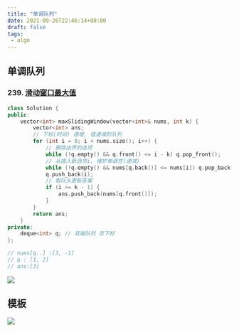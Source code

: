 ```yaml
---
title: "单调队列"
date: 2021-09-26T22:46:14+08:00
draft: false
tags:
 - algo 
---
```


## 单调队列

### 239. [滑动窗口最大值](https://leetcode-cn.com/problems/sliding-window-maximum/)

```cpp
class Solution {
public:
    vector<int> maxSlidingWindow(vector<int>& nums, int k) {
        vector<int> ans;
        // 下标(时间) 递增, 值递减的队列
        for (int i = 0; i < nums.size(); i++) {
            // 删除出界的选项
            while (!q.empty() && q.front() <= i - k) q.pop_front();
            // 从插入新选项i, 维护单调性(递减)
            while (!q.empty() && nums[q.back()] <= nums[i]) q.pop_back();
            q.push_back(i);
            // 取队头更新答案
            if (i >= k - 1) {
                ans.push_back(nums[q.front()]);
            }
        }
        return ans;
    }
private:
    deque<int> q; // 双端队列 存下标
};

// nums[q..] :[3, -1]
// q : [1, 2]
// ans:[3]
```
![](https://gtd-imgs-md.oss-cn-beijing.aliyuncs.com/imgs/20210927114216.png)

## 模板
![](https://gtd-imgs-md.oss-cn-beijing.aliyuncs.com/imgs/20210927114444.png)